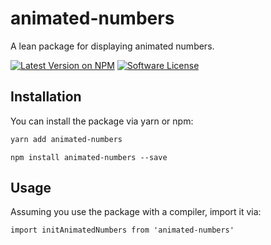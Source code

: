 # animated-numbers
A lean package for displaying animated numbers.

[![Latest Version on NPM](https://img.shields.io/npm/v/animated-numbers.svg?style=flat-square)](https://npmjs.com/package/animated-numbers)
[![Software License](https://img.shields.io/github/license/basilicom/animated-numbers?style=flat-square)](LICENSE.md)

## Installation

You can install the package via yarn or npm:

```bash
yarn add animated-numbers
```
```
npm install animated-numbers --save
```

## Usage

Assuming you use the package with a compiler, import it via:

`import initAnimatedNumbers from 'animated-numbers'`

